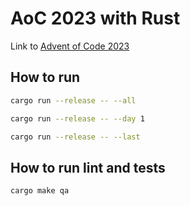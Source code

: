 # AoC 2023 with Rust

Link to [Advent of Code 2023](https://adventofcode.com/2023/)

## How to run

```bash
cargo run --release -- --all
```

```bash
cargo run --release -- --day 1
```

```bash
cargo run --release -- --last
```

## How to run lint and tests

```bash
cargo make qa
```
